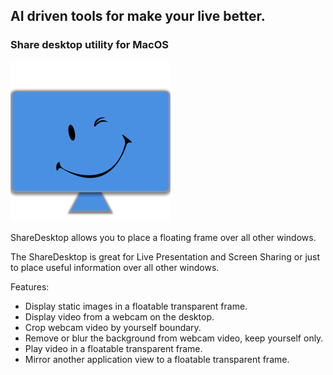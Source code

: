 
## AI driven tools for make your live better.

### Share desktop utility for MacOS

![default](./256.png)

ShareDesktop allows you to place a floating frame over all other windows.
 
The ShareDesktop is great for Live Presentation and Screen Sharing or just to place useful information over all other windows.

Features:
* Display static images in a floatable transparent frame.
* Display video from a webcam on the desktop.
* Crop webcam video by yourself boundary.
* Remove or blur the background from webcam video, keep yourself only.
* Play video in a floatable transparent frame.
* Mirror another application view to a floatable transparent frame.
